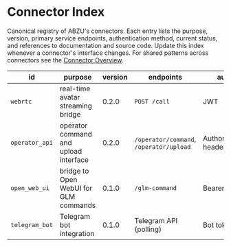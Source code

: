 # Connector Index

Canonical registry of ABZU's connectors. Each entry lists the purpose, version,
primary service endpoints, authentication method, current status, and
references to documentation and source code. Update this index whenever a
connector's interface changes. For shared patterns across connectors see the
[Connector Overview](README.md).

| id | purpose | version | endpoints | auth | status | docs | code |
| --- | --- | --- | --- | --- | --- | --- | --- |
| `webrtc` | real-time avatar streaming bridge | 0.2.0 | `POST /call` | JWT | Experimental | [Nazarick Web Console](../nazarick_web_console.md) | [webrtc_connector.py](../../connectors/webrtc_connector.py) |
| `operator_api` | operator command and upload interface | 0.2.0 | `/operator/command`, `/operator/upload` | Authorization header | Experimental | [Operator Protocol](../operator_protocol.md) | [operator_api.py](../../operator_api.py) |
| `open_web_ui` | bridge to Open WebUI for GLM commands | 0.1.0 | `/glm-command` | Bearer token | Experimental | [Open Web UI Guide](../open_web_ui.md) | [docker-compose.openwebui.yml](../../docker-compose.openwebui.yml) |
| `telegram_bot` | Telegram bot integration | 0.1.0 | Telegram API (polling) | Bot token | Experimental | [Telegram Bot API](https://core.telegram.org/bots/api) | [telegram_bot.py](../../communication/telegram_bot.py) |
